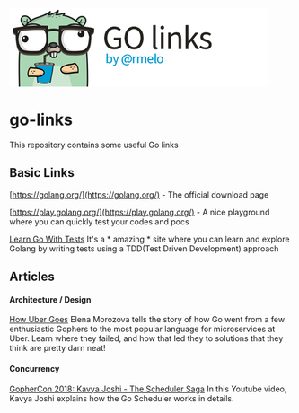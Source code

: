 ![Go links by rmelo logo](https://github.com/rmelo/go-links/blob/main/go-links-by-rmelo.jpg "Go links by rmelo")


# go-links
This repository contains some useful Go links 

## Basic Links

[https://golang.org/](https://golang.org/) - The official download page

[https://play.golang.org/](https://play.golang.org/) - A nice playground where you can quickly test your codes and pocs

[Learn Go With Tests](https://quii.gitbook.io/learn-go-with-tests/)
It's a * amazing * site where you can learn and explore Golang by writing tests using a TDD(Test Driven Development) approach


## Articles

#### Architecture / Design
[How Uber Goes](https://www.youtube.com/watch?v=nLskCRJOdxM&ab_channel=GopherAcademy)
Elena Morozova tells the story of how Go went from a few enthusiastic Gophers to the most popular language for microservices at Uber. Learn where they failed, and how that led they to solutions that they think are pretty darn neat!

#### Concurrency
[GopherCon 2018: Kavya Joshi - The Scheduler Saga](https://www.youtube.com/watch?v=YHRO5WQGh0k)
In this Youtube video, Kavya Joshi explains how the Go Scheduler works in details.
